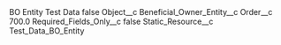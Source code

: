 <?xml version="1.0" encoding="UTF-8"?>
<CustomMetadata xmlns="http://soap.sforce.com/2006/04/metadata" xmlns:xsi="http://www.w3.org/2001/XMLSchema-instance" xmlns:xsd="http://www.w3.org/2001/XMLSchema">
    <label>BO Entity Test Data</label>
    <protected>false</protected>
    <values>
        <field>Object__c</field>
        <value xsi:type="xsd:string">Beneficial_Owner_Entity__c</value>
    </values>
    <values>
        <field>Order__c</field>
        <value xsi:type="xsd:double">700.0</value>
    </values>
    <values>
        <field>Required_Fields_Only__c</field>
        <value xsi:type="xsd:boolean">false</value>
    </values>
    <values>
        <field>Static_Resource__c</field>
        <value xsi:type="xsd:string">Test_Data_BO_Entity</value>
    </values>
</CustomMetadata>
